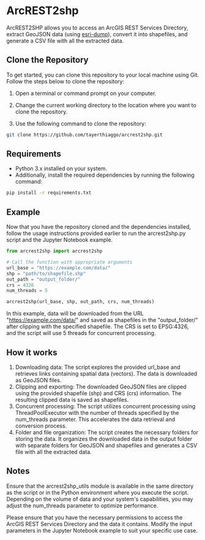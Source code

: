 # ArcREST2shp

ArcREST2SHP allows you to access an ArcGIS REST Services Directory, extract GeoJSON data (using [esri-dump](https://github.com/openaddresses/pyesridump)), convert it into shapefiles, and generate a CSV file with all the extracted data. 

## Clone the Repository
To get started, you can clone this repository to your local machine using Git. Follow the steps below to clone the repository:

1. Open a terminal or command prompt on your computer.

2. Change the current working directory to the location where you want to clone the repository.

3. Use the following command to clone the repository:

```bash
git clone https://github.com/tayerthiaggo/arcrest2shp.git
```

## Requirements
- Python 3.x installed on your system.
- Additionally, install the required dependencies by running the following command:

```bash
pip install -r requirements.txt
```

## Example
Now that you have the repository cloned and the dependencies installed, follow the usage instructions provided earlier to run the arcrest2shp.py script and the Jupyter Notebook example.

```python
from arcrest2shp import arcrest2shp

# Call the function with appropriate arguments
url_base = "https://example.com/data/"
shp = "path/to/shapefile.shp"
out_path = "output_folder/"
crs = 4326
num_threads = 5

arcrest2shp(url_base, shp, out_path, crs, num_threads)
```
In this example, data will be downloaded from the URL "https://example.com/data/" and saved as shapefiles in the "output_folder/" after clipping with the specified shapefile. The CRS is set to EPSG:4326, and the script will use 5 threads for concurrent processing.

## How it works
1. Downloading data: The script explores the provided url_base and retrieves links containing spatial data (vectors). The data is downloaded as GeoJSON files.
2. Clipping and exporting: The downloaded GeoJSON files are clipped using the provided shapefile (shp) and CRS (crs) information. The resulting clipped data is saved as shapefiles.
3. Concurrent processing: The script utilizes concurrent processing using ThreadPoolExecutor with the number of threads specified by the num_threads parameter. This accelerates the data retrieval and conversion process.
4. Folder and file organization: The script creates the necessary folders for storing the data. It organizes the downloaded data in the output folder with separate folders for GeoJSON and shapefiles and generates a CSV file with all the extracted data.

## Notes
Ensure that the arcrest2shp_utils module is available in the same directory as the script or in the Python environment where you execute the script.
Depending on the volume of data and your system's capabilities, you may adjust the num_threads parameter to optimize performance.

Please ensure that you have the necessary permissions to access the ArcGIS REST Services Directory and the data it contains. Modify the input parameters in the Jupyter Notebook example to suit your specific use case.
